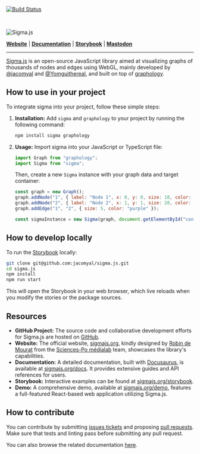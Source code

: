 [![Build Status](https://github.com/jacomyal/sigma.js/workflows/Tests/badge.svg)](https://github.com/jacomyal/sigma.js/actions)

<br />

![Sigma.js](packages/website/static/img/logo-sigma-text.png)

**[Website](https://www.sigmajs.org/)** | **[Documentation](https://www.sigmajs.org/docs)** | **[Storybook](https://www.sigmajs.org/storybook)** | <strong><a rel="me" href="https://vis.social/@sigmajs">Mastodon</a></strong>

---

[Sigma.js](https://www.sigmajs.org) is an open-source JavaScript library aimed at visualizing graphs of thousands of nodes and edges using WebGL, mainly developed by [@jacomyal](https://github.com/jacomyal) and [@Yomguithereal](https://github.com/Yomguithereal), and built on top of [graphology](https://graphology.github.io/).

## How to use in your project

To integrate sigma into your project, follow these simple steps:

1. **Installation:** Add `sigma` and `graphology` to your project by running the following command:

   ```bash
   npm install sigma graphology
   ```

2. **Usage:** Import sigma into your JavaScript or TypeScript file:

   ```javascript
   import Graph from "graphology";
   import Sigma from "sigma";
   ```

   Then, create a new `Sigma` instance with your graph data and target container:

   ```javascript
   const graph = new Graph();
   graph.addNode("1", { label: "Node 1", x: 0, y: 0, size: 10, color: "blue" });
   graph.addNode("2", { label: "Node 2", x: 1, y: 1, size: 20, color: "red" });
   graph.addEdge("1", "2", { size: 5, color: "purple" });

   const sigmaInstance = new Sigma(graph, document.getElementById("container"));
   ```

## How to develop locally

To run the [Storybook](https://storybook.js.org/) locally:

```bash
git clone git@github.com:jacomyal/sigma.js.git
cd sigma.js
npm install
npm run start
```

This will open the Storybook in your web browser, which live reloads when you modify the stories or the package sources.

## Resources

- **GitHub Project:** The source code and collaborative development efforts for Sigma.js are hosted on [GitHub](https://github.com/jacomyal/sigma.js).
- **Website:** The official website, [sigmajs.org](https://sigmajs.org), kindly designed by [Robin de Mourat](https://github.com/robindemourat/) from the [Sciences-Po médialab](https://medialab.sciencespo.fr/en/) team, showcases the library's capabilities.
- **Documentation:** A detailed documentation, built with [Docusaurus](https://docusaurus.io/), is available at [sigmajs.org/docs](https://sigmajs.org/docs). It provides extensive guides and API references for users.
- **Storybook:** Interactive examples can be found at [sigmajs.org/storybook](https://sigmajs.org/storybook).
- **Demo:** A comprehensive demo, available at [sigmajs.org/demo](https://sigmajs.org/demo), features a full-featured React-based web application utilizing Sigma.js.

## How to contribute

You can contribute by submitting [issues tickets](http://github.com/jacomyal/sigma.js/issues) and proposing [pull requests](http://github.com/jacomyal/sigma.js/pulls). Make sure that tests and linting pass before submitting any pull request.

You can also browse the related documentation [here](https://github.com/jacomyal/sigma.js/tree/main/CONTRIBUTING.md).
